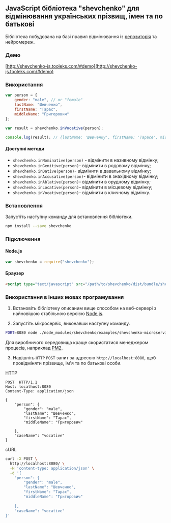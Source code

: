 ## JavaScript бібліотека "shevchenko" для відмінювання українських прізвищ, імен та по батькові

Бібліотека побудована на базі правил відмінювання із [репозиторія](https://github.com/tooleks/shevchenko-rules) та нейромереж.

### Демо

[http://shevchenko-js.tooleks.com/#demo](http://shevchenko-js.tooleks.com/#demo)

### Використання

```JavaScript
var person = {
    gender: "male", // or "female"
    lastName: "Шевченко",
    firstName: "Тарас",
    middleName: "Григорович"
};

var result = shevchenko.inVocative(person);

console.log(result); // {lastName: 'Шевченку', firstName: 'Тарасе', middleName: 'Григоровичу'}
```

#### Доступні методи

- `shevchenko.inNominative(person)` - відмінити в називному відмінку;
- `shevchenko.inGenitive(person)`- відмінити в родовому відмінку;
- `shevchenko.inDative(person)`- відмінити в давальному відмінку;
- `shevchenko.inAccusative(person)`- відмінити в знахідному відмінку;
- `shevchenko.inAblative(person)`- відмінити в орудному відмінку;
- `shevchenko.inLocative(person)`- відмінити в місцевому відмінку;
- `shevchenko.inVocative(person)`- відмінити в кличному відмінку.

### Встановлення

Запустіть наступну команду для встановлення бібліотеки.

```bash
npm install --save shevchenko
```

### Підключення

#### Node.js

```JavaScript
var shevchenko = require("shevchenko");
```

#### Браузер

```HTML
<script type="text/javascript" src="/path/to/shevchenko/dist/bundle/shevchenko.min.js"></script>
```

### Використання в інших мовах програмування

1. Встановіть бібліотеку описаним вище способом на веб-сервері з найновішою стабільною версією [Node.js](https://nodejs.org).

2. Запустіть мікросервіс, виконавши наступну команду.
 
```bash
PORT=8080 node ./node_modules/shevchenko/examples/shevchenko-microservice.js
```

Для виробничого середовища краще скористатися менеджером процесів, наприклад [PM2](http://pm2.keymetrics.io). 

3. Надішліть `HTTP` `POST` запит за адресою `http://localhost:8080`, щоб провідміняти прізвище, ім'я та по батькові особи.

HTTP

```HTTP
POST  HTTP/1.1
Host: localhost:8080
Content-Type: application/json

{
	"person": {
		"gender": "male",
		"lastName": "Шевченко",
		"firstName": "Тарас",
		"middleName": "Григорович"
		
	},
	"caseName": "vocative"
}
```

cURL

```bash
curl -X POST \
  http://localhost:8080/ \
  -H 'content-type: application/json' \
  -d '{
	"person": {
		"gender": "male",
		"lastName": "Шевченко",
		"firstName": "Тарас",
		"middleName": "Григорович"
		
	},
	"caseName": "vocative"
}'
```
